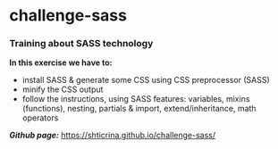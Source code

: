 # challenge-sass

### Training about SASS technology

**In this exercise we have to:**

- install SASS & generate some CSS using CSS preprocessor (SASS)
- minify the CSS output
- follow the instructions, using SASS features: variables, mixins (functions), nesting, partials & import, extend/inheritance, math operators

***Github page:***  https://shticrina.github.io/challenge-sass/
